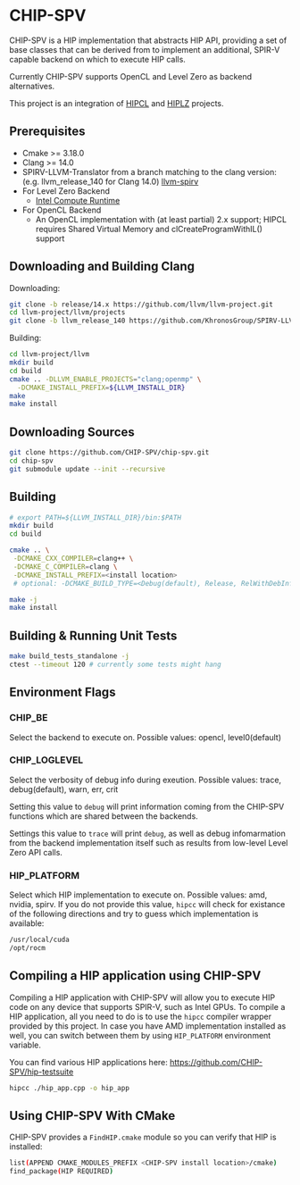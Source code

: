 # CHIP-SPV

CHIP-SPV is a HIP implementation that abstracts HIP API, providing a
set of base classes that can be derived from to implement an
additional, SPIR-V capable backend on which to execute HIP
calls.

Currently CHIP-SPV supports OpenCL and Level Zero as backend alternatives.

This project is an integration of [HIPCL](https://github.com/cpc/hipcl) and
[HIPLZ](https://github.com/jz10/anl-gt-gpu/) projects.

## Prerequisites

* Cmake >= 3.18.0
* Clang >= 14.0
* SPIRV-LLVM-Translator from a branch matching to the clang version:
  (e.g. llvm\_release\_140 for Clang 14.0)
  [llvm-spirv](https://github.com/KhronosGroup/SPIRV-LLVM-Translator)
* For Level Zero Backend
  * [Intel Compute Runtime](https://github.com/intel/compute-runtime)
* For OpenCL Backend
  * An OpenCL implementation with (at least partial) 2.x support;
    HIPCL requires Shared Virtual Memory and clCreateProgramWithIL()
    support

## Downloading and Building Clang

Downloading:

```bash
git clone -b release/14.x https://github.com/llvm/llvm-project.git
cd llvm-project/llvm/projects
git clone -b llvm_release_140 https://github.com/KhronosGroup/SPIRV-LLVM-Translator.git
```

Building:

```bash
cd llvm-project/llvm
mkdir build
cd build
cmake .. -DLLVM_ENABLE_PROJECTS="clang;openmp" \
  -DCMAKE_INSTALL_PREFIX=${LLVM_INSTALL_DIR}
make
make install
```

## Downloading Sources

```bash
git clone https://github.com/CHIP-SPV/chip-spv.git
cd chip-spv
git submodule update --init --recursive
```

## Building

```bash
# export PATH=${LLVM_INSTALL_DIR}/bin:$PATH
mkdir build
cd build

cmake .. \
 -DCMAKE_CXX_COMPILER=clang++ \
 -DCMAKE_C_COMPILER=clang \
 -DCMAKE_INSTALL_PREFIX=<install location> 
 # optional: -DCMAKE_BUILD_TYPE=<Debug(default), Release, RelWithDebInfo>

make -j
make install
```

## Building & Running Unit Tests

```bash
make build_tests_standalone -j
ctest --timeout 120 # currently some tests might hang
```

## Environment Flags

### CHIP_BE

Select the backend to execute on.
Possible values: opencl, level0(default)

### CHIP_LOGLEVEL

Select the verbosity of debug info during exeution.
Possible values: trace, debug(default), warn, err, crit

Setting this value to `debug` will print information coming from the CHIP-SPV functions which are shared between the backends.

Settings this value to `trace` will print `debug`, as well as debug infomarmation from the backend implementation itself such as results from low-level Level Zero API calls.

### HIP_PLATFORM

Select which HIP implementation to execute on. Possible values: amd, nvidia, spirv.
If you do not provide this value, `hipcc` will check for existance of the following directions and try to guess which implementation is available: 

```bash
/usr/local/cuda
/opt/rocm
```

## Compiling a HIP application using CHIP-SPV

Compiling a HIP application with CHIP-SPV will allow you to execute HIP code on any device that supports SPIR-V, such as Intel GPUs. To compile a HIP application, all you need to do is to use the `hipcc` compiler wrapper provided by this project. In case you have AMD implementation installed as well, you can switch between them by using `HIP_PLATFORM` environment variable.

You can find various HIP applications here: https://github.com/CHIP-SPV/hip-testsuite

```bash
hipcc ./hip_app.cpp -o hip_app
```

## Using CHIP-SPV With CMake

CHIP-SPV provides a `FindHIP.cmake` module so you can verify that HIP is installed:

```bash
list(APPEND CMAKE_MODULES_PREFIX <CHIP-SPV install location>/cmake)
find_package(HIP REQUIRED)
```
